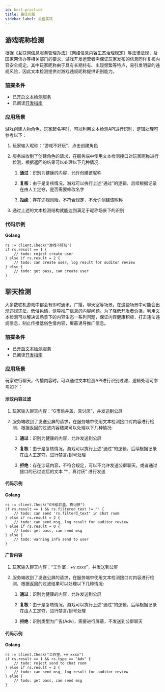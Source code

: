 ```yaml
---
id: best-practice
title: 最佳实践
sidebar_label: 最佳实践
---
```


## 游戏昵称检测

根据《互联网信息服务管理办法》《网络信息内容生态治理规定》等法律法规，及国家网信办等相关部门的要求，游戏开发运营者需保证玩家发布的信息同样复核内容安全规定。其中玩家昵称由于具有长期持有、出现频繁等特点，易引发明显的违规风险，因此文本检测提供对游戏违规昵称提供识别能力。

### 前提条件

 - 已[开启文本检测服务](/sdk/text-moderation/features#开启文本检测服务)
 - 已阅读[开发指南](/sdk/text-moderation/guide)

### 应用场景

游戏创建人物角色，玩家起名字时，可以利用文本检测API进行识别，逻辑处理可参考以下：

1. 玩家输入昵称：“游戏不好玩”，点击创建角色
2. 服务端收到了创建角色的请求，在服务端中使用文本检测接口对玩家昵称进行检测，根据返回的结果可以处理以下几种情况:

    1. **通过**：识别为健康的内容，允许创建该昵称

    2. **复核**：由于是复核情况，游戏可以执行上述“通过”的逻辑，后续根据记录在由人工定夺，是否需要修改名字

    3. **拒绝**：存在违规风险，不符合规定，不允许创建该昵称

3. 通过上述的文本检测结构就能达到满足于昵称场景下的识别


### 代码示例

**Golang**

``` golang
rs := client.Check("游戏不好玩")
if rs.result == 1 {
    // todo: reject create user
} else if rs.result = 2 {
    // todo: can create user, log result for auditor review
} else {
    // todo: get pass, can create user
}
```


## 聊天检测

大多数联机游戏中都会有即时通讯，广播，聊天室等场景，在这些场景中可能会出现违规违法，低俗色情，诱导推广信息的内容问题。为了降低开发者负担，利用文本检测可以解决该场景下的内容生态一系列问题，保证内容健康积极，打击违法违规信息，制止传播低俗色情内容，屏蔽诱导推广信息。

### 前提条件

 - 已[开启文本检测服务](/sdk/text-moderation/features#开启文本检测服务)
 - 已阅读[开发指南](/sdk/text-moderation/guide)

### 应用场景

玩家进行聊天，传播内容时，可以通过文本检测API进行识别过滤，逻辑处理可参考如下：

#### 涉政内容过滤
1. 玩家输入聊天内容：“G市偷井盖，真讨厌”，并发送到公屏
2. 服务端收到了发送公屏的请求，在服务端中使用文本检测接口对内容进行检测，根据返回的过滤内容结果可以处理以下几种情况:

    1. **通过**：识别为健康的内容，允许发送到公屏

    2. **复核**：由于是复核情况，游戏可以执行上述“通过”的逻辑，后续根据记录在由人工定夺，进行禁言/封号处理

    3. **拒绝**：存在涉证内容，不符合规定，可以不允许发送公屏聊天，或者通过接口的已过滤后的文本 “*，真讨厌” 进行发送

#### 代码示例

**Golang**

``` golang
rs := client.Check("G市偷井盖，真讨厌")
if rs.result == 1 && rs.filtered_text != "" {
    // todo: can send 'rs.filterd_text' in chat room
} else if rs.result = 2 {
    // todo: can send msg, log result for auditor review
} else if rs.result = 0 {
    // todo: get pass, can send msg
} else {
    // todo: warning info send to user
}
```

#### 广告内容

1. 玩家输入聊天内容：“工作室，+v xxxx”，并发送到公屏
2. 服务端收到了发送公屏的请求，在服务端中使用文本检测接口对内容进行检测，根据返回的过滤结果可以处理以下几种情况:

    1. **通过**：识别为健康的内容，允许发送到公屏

    2. **复核**：由于是复核情况，游戏可以执行上述“通过”的逻辑，后续根据记录在由人工定夺，进行禁言/封号处理
    
    3. **拒绝**：识别类型为广告(Adv)，需要进行屏蔽，不发送到公屏聊天

#### 代码示例

**Golang**

``` golang
rs := client.Check("工作室，+v xxxx")
if rs.result == 1 && rs.type == "Adv" {
    // todo: reject send to chat room
} else if rs.result = 2 {
    // todo: can send msg, log result for auditor review
} else {
    // todo: get pass, can send msg
}
```



